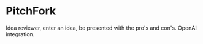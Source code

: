 # PitchFork
Idea reviewer, enter an idea, be presented with the pro's and con's. OpenAI integration.
